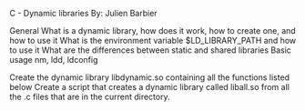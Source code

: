 C - Dynamic libraries
By: Julien Barbier

General
What is a dynamic library, how does it work, how to create one, and how to use it
What is the environment variable $LD_LIBRARY_PATH and how to use it
What are the differences between static and shared libraries
Basic usage nm, ldd, ldconfig

Create the dynamic library libdynamic.so containing all the functions listed below
Create a script that creates a dynamic library called liball.so from all the .c files that are in the current directory.

